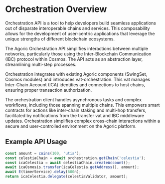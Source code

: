 # Orchestration Overview

Orchestration API is a tool to help developers build seamless applications out of disparate interoperable chains and services.
This composability allows for the development of user-centric applications
 that leverage the unique strengths of different blockchain ecosystems.

The Agoric Orchestration API simplifies interactions between multiple networks, particularly those
 using the Inter-Blockchain Communication (IBC) protocol within Cosmos. The API acts as an 
 abstraction layer, streamlining multi-step processes.


Orchestration integrates with existing Agoric components (SwingSet, Cosmos modules) and introduces
 vat-orchestration. This vat manages Inter-Chain Account (ICA) identities and connections to host
  chains, ensuring proper transaction authorization.

The orchestration client handles asynchronous tasks and complex workflows, including those 
spanning multiple chains. This empowers smart contracts for actions like inter-chain staking and 
multi-hop transfers, facilitated by notifications from the transfer vat and IBC middleware 
updates. Orchestration simplifies complex cross-chain interactions within a secure and 
user-controlled environment on the Agoric platform.


## Example API Usage

```javascript
const amount = coins(100, 'utia');
const celestiaChain = await orchestration.getChain('celestia');
const icaCelestia = await celestiaChain.createAccount();
await icaOsmosis.transfer(icaCelestia.getAddress(), amount);
await E(timerService).delay(600n);
return icaCelestia.delegate(celestiaValidator, amount);
```
